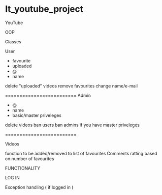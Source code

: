 # It_youtube_project


YouTube

OOP 

Classes 

User
- favourite
- uploaded
- @
- name



delete "uploaded" videos
remove favourites
change name/e-mail

=========================
Admin

- @ 
- name
- basic/master priveleges 



delete videos
ban users
ban admins if you have master priveleges 

=========================

Videos

function to be added/removed to list of favourites 
Comments 
ratting based on number of favourites 


FUNCTIONALITY 

LOG IN 

Exception handling ( if logged in ) 
